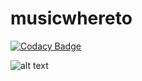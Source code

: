 # musicwhereto

[![Codacy Badge](https://api.codacy.com/project/badge/Grade/e38ae34290244d449b994b1e1874bea3)](https://app.codacy.com/app/grzegorz.gornisiewicz/musicbrainz?utm_source=github.com&utm_medium=referral&utm_content=grzegorz-gornisiewicz/musicbrainz&utm_campaign=Badge_Grade_Settings)

![alt text](https://github.com/grzegorz-gornisiewicz/musicbrainz/blob/master/Simulator%20Screen%20Shot%20-%20iPhone%20X%CA%80%20-%202019-05-02%20at%2013.03.08.png)

